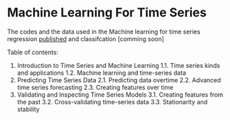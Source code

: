 # Machine Learning For Time Series 

The codes and the data used in the Machine learning for time series regression [published](https://pub.towardsai.net/machine-learning-for-time-series-data-in-python-regression-5e19fa2e7471) and classifcation [comming soon]

Table of contents:
1. Introduction to Time Series and Machine Learning
  1.1. Time series kinds and applications
  1.2. Machine learning and time-series data
2. Predicting Time Series Data
  2.1. Predicting data overtime
  2.2. Advanced time series forecasting
  2.3. Creating features over time
3. Validating and Inspecting Time Series Models
  3.1. Creating features from the past
  3.2. Cross-validating time-series data
  3.3. Stationarity and stability
